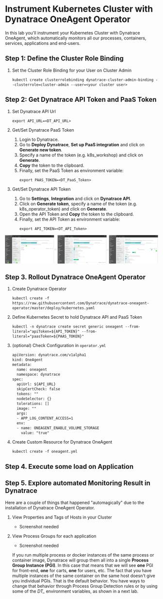 # Instrument Kubernetes Cluster with Dynatrace OneAgent Operator

In this lab you'll instrument your Kubernetes Cluster with Dynatrace OneAgent, which automatically monitors all our processes, containers, services, applications and end-users.

## Step 1: Define the Cluster Role Binding
1. Set the Cluster Role Binding for your User on Cluster Admin
    ```
    kubectl create clusterrolebinding dynatrace-cluster-admin-binding --clusterrole=cluster-admin --user=<your cluster user>
    ```

## Step 2: Get Dynatrace API Token and PaaS Token
1. Set Dynatrace API Url
    ```
    export API_URL=<DT_API_URL>
    ```

1. Get/Set Dynatrace PaaS Token
    1. Login to Dynatrace.
    1. Go to **Deploy Dynatrace**, **Set up PaaS integration** and click on **Generate new token**.
    1. Specify a name of the token (e.g. k8s_workshop) and click on **Generate**.
    1. **Copy** the token to the clipboard. 
    1. Finally, set the PaaS Token as environment variable:
        ```
        export PAAS_TOKEN=<DT_PaaS_Token>
        ```

1. Get/Set Dynatrace API Token
    1. Go to **Settings**, **Integration** and click on **Dynatrace API**.
    1. Click on **Generate token**, specify a name of the token (e.g. k8s_operator_token) and click on **Generate**.
    1. Open the API Token and **Copy** the token to the clipboard. 
    1. Finally, set the API Token as environment variable:
        ```
        export API_TOKEN=<DT_API_Token>
        ```

![generate-api-token](../assets/api_token.png)

## Step 3. Rollout Dynatrace OneAgent Operator
1. Create Dynatrace Operator
    ```
    kubectl create -f https://raw.githubusercontent.com/Dynatrace/dynatrace-oneagent-operator/master/deploy/kubernetes.yaml
    ```

1. Define Kubernetes Secret to hold Dynatrace API and PaaS Token
    ```
    kubectl -n dynatrace create secret generic oneagent --from-literal="apiToken=${API_TOKEN}" --from-literal="paasToken=${PAAS_TOKEN}"
    ```

1. (optional) Check Configuration in `operator.yml`
    ```
    apiVersion: dynatrace.com/v1alpha1
    kind: OneAgent
    metadata:
      name: oneagent
      namespace: dynatrace
    spec:
      apiUrl: ${API_URL}
      skipCertCheck: false
      tokens: ""
      nodeSelector: {}
      tolerations: []
      image: ""
      args:
      - APP_LOG_CONTENT_ACCESS=1
      env:
      - name: ONEAGENT_ENABLE_VOLUME_STORAGE
        value: "true"
    ```

1. Create Custom Resource for Dynatrace OneAgent
    ```
    kubectl create -f oneagent.yml
    ```

## Step 4. Execute some load on Application

## Step 5. Explore automated Monitoring Result in Dynatrace

Here are a couple of things that happened "automagically" due to the installation of Dynatrace OneAgent Operator.

1. View Properties and Tags of Hosts in your Cluster
    * Screenshot needed

1. View Process Groups for each application
    * Screenshot needed

    If you run multiple process or docker instances of the same process or container image, Dynatrace will group them all into a single **Process Group Instance (PGI)**. In this case that means that we will see **one** PGI for front-end, **one** for carts, **one** for users, etc. The fact that you have multiple instances of the same container on the same host doesn't give you individual PGIs. That is the default behavior. You have ways to change that behavior through Process Group Detection rules or by using some of the *DT_* environment variables, as shown in a next lab.